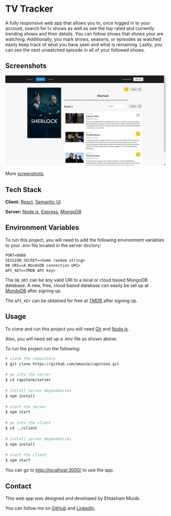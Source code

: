 
# TV Tracker

A fully responsive web app that allows you to, once logged in to your account, search for tv shows as well as see the top rated and currently trending shows and their details. You can follow shows that shows your are watching. Additionally, you mark shows, seasons, or episodes as watched easily keep track of what you have seen and what is remaining. Lastly, you can see the next unwatched episode in all of your followed shows.

## Screenshots

![Show details](docs/screenshots/show.png?raw=true)

More [screenshots](docs/screenshots/screenshots.md).

## Tech Stack

**Client:** [React](https://reactjs.org/), [Semantic UI](https://react.semantic-ui.com/)

**Server:** [Node.js](https://nodejs.org/), [Express](https://expressjs.com/), [MongoDB](https://www.mongodb.com/)

## Environment Variables

To run this project, you will need to add the following environment variables to your .env file located in the server dirctory:

```
PORT=8080
SESSION_SECRET=<Some random string>
DB_URI=<A MondoDB connection URI>
API_KEY=<TMDB API key>
```
The `DB_URI` can be any valid URI to a local or cloud based MongoDB database. A new, free, cloud based database can easily be set up at [MondoDB](https://www.mongodb.com/) after signing up.

The `API_KEY` can be obtained for free at [TMDB](https://www.themoviedb.org/) after signing up.

## Usage

To clone and run this project you will need [Git](https://git-scm.com/) and [Node.js](https://nodejs.org/).

Also, you will need set up a .env file as shown above.

To run the project run the following:

```bash
# clone the repository
$ git clone https://github.com/emunib/capstone.git

# go into the server
$ cd capstone/server

# install server dependencies
$ npm install

# start the server
$ npm start

# go into the client
$ cd ../client

# install server dependencies
$ npm install

# start the client
$ npm start
```

You can go to [http://localhost:3000/](http://localhost:3000/) to use the app.

## Contact

This web app was designed and developed by Ehtasham Munib.

You can follow me on [GitHub](https://github.com/emunib/) and [LinkedIn](https://www.linkedin.com/in/emunib/).
